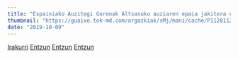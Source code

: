 ```yaml
---
title: "Espainiako Auzitegi Gorenak Altsasuko auziaren epaia jakitera eman du"
thumbnail: "https://guaixe.tok-md.com/argazkiak/sMj/mani/cache/P1120112_tokikom_735x413.jpg"
date: "2019-10-09"
---
```

[Irakurri](https://guaixe.eus/altsasu/1570625901861-espainiako-auzitegi-gorenak-altsasuko-auziaren-epaia-jakitera-eman-du)
[Entzun](https://guaixe.eus/altsasu/1570626550629-epaia-kartzelan-urduri-hartu-dute)
[Entzun](https://guaixe.eus/altsasu/1570645399908-oraindik-ere-neurrigabetasuna-mantentzen-da)
[Entzun](https://guaixe.eus/altsasu/1570649898519-prozesu-honetan-guztian-esan-dugun-guztiari-arrazoia-eman-digute)
